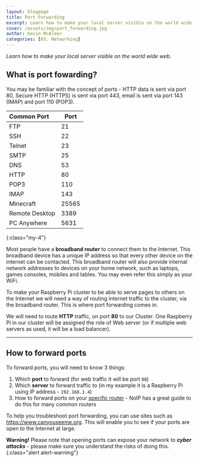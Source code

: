 ```yaml
---
layout: blogpage
title: Port Forwarding
excerpt: Learn how to make your local server visible on the world wide web
cover: /assets/img/port_forwarding.jpg
author: Kevin McAleer
categories: [03. Networking]
---
```


*Learn how to make your local server visible on the world wide web.*

## What is port fowarding?
You may be familiar with the concept of ports - HTTP data is sent via port 80, Secure HTTP (HTTPS) is sent via port 443, email is sent via port 143 (IMAP) and port 110 (POP3).

| Common Port    | Port  |
|:---------------|-------|
| FTP            | 21    |
| SSH            | 22    |
| Telnet         | 23    |
| SMTP           | 25    |
| DNS            | 53    |
| HTTP           | 80    |
| POP3           | 110   |
| IMAP           | 143   |
| Minecraft      | 25565 |
| Remote Desktop | 3389  |
| PC Anywhere    | 5631  |

{:class="my-4"}

Most people have a **broadband router** to connect them to the Internet. This broadband device has a unique IP address so that every other device on the internet can be contacted. This broadband router will also provide internal network addresses to devices on your home network, such as laptops, games consoles, mobiles and tables. You may even refer this simply as your WiFi.

To make your Raspberry Pi cluster to be able to serve pages to others on the Internet we will need a way of routing internet traffic to the cluster, via the broadband router. This is where port forwarding comes in.

We will need to route **HTTP** traffic, on port **80** to our Cluster. One Raspberry Pi in our cluster will be assigned the role of Web server (or if multiple web servers as used, it will be a load balancer).

---

## How to forward ports
To forward ports, you will need to know 3 things:
1. Which **port** to forward (for web traffic it will be port `80`)
1. Which **server** to forward traffic to (in my example it is a Raspberry Pi using IP address - `192.168.1.4`)
1. How to forward ports on your [specific router](https://www.noip.com/support/knowledgebase/general-port-forwarding-guide/) - NoIP has a great guide to do this for many common routers

To help you troubleshoot port forwarding, you can use sites such as <https://www.canyouseeme.org>. This will enable you to see if your ports are open to the Internet at large.

**Warning!** Please note that opening ports can expose your network to ***cyber attacks*** - please make sure you understand the risks of doing this.
{:class="alert alert-warning"}